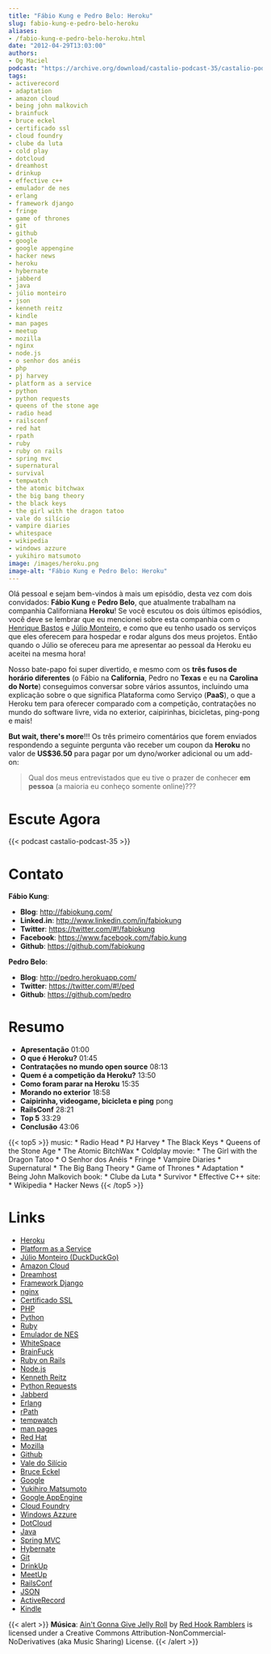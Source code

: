 ```yaml
---
title: "Fábio Kung e Pedro Belo: Heroku"
slug: fabio-kung-e-pedro-belo-heroku
aliases:
- /fabio-kung-e-pedro-belo-heroku.html
date: "2012-04-29T13:03:00"
authors:
- Og Maciel
podcast: "https://archive.org/download/castalio-podcast-35/castalio-podcast-35.mp3"
tags:
- activerecord
- adaptation
- amazon cloud
- being john malkovich
- brainfuck
- bruce eckel
- certificado ssl
- cloud foundry
- clube da luta
- cold play
- dotcloud
- dreamhost
- drinkup
- effective c++
- emulador de nes
- erlang
- framework django
- fringe
- game of thrones
- git
- github
- google
- google appengine
- hacker news
- heroku
- hybernate
- jabberd
- java
- júlio monteiro
- json
- kenneth reitz
- kindle
- man pages
- meetup
- mozilla
- nginx
- node.js
- o senhor dos anéis
- php
- pj harvey
- platform as a service
- python
- python requests
- queens of the stone age
- radio head
- railsconf
- red hat
- rpath
- ruby
- ruby on rails
- spring mvc
- supernatural
- survival
- tempwatch
- the atomic bitchwax
- the big bang theory
- the black keys
- the girl with the dragon tatoo
- vale do silício
- vampire diaries
- whitespace
- wikipedia
- windows azzure
- yukihiro matsumoto
image: /images/heroku.png
image-alt: "Fábio Kung e Pedro Belo: Heroku"
---
```


Olá pessoal e sejam bem-vindos à mais um episódio, desta vez com dois
convidados: **Fábio Kung** e **Pedro Belo**, que atualmente trabalham na
companhia Californiana **Heroku**! Se você escutou os dois últimos
episódios, você deve se lembrar que eu mencionei sobre esta companhia
com o [Henrique
Bastos](http://www.castalio.info/henrique-bastos-welcome-to-the-django/)
e [Júlio Monteiro](http://www.castalio.info/julio-monteiro-jobscore/), e
como que eu tenho usado os serviços que eles oferecem para hospedar e
rodar alguns dos meus projetos. Então quando o Júlio se ofereceu para me
apresentar ao pessoal da Heroku eu aceitei na mesma hora!

<div class="clearfix"></div>

Nosso bate-papo foi super divertido, e mesmo com os **três fusos de
horário diferentes** (o Fábio na **California**, Pedro no **Texas** e eu
na **Carolina do Norte**) conseguimos conversar sobre vários assuntos,
incluindo uma explicação sobre o que significa Plataforma como Serviço
(**PaaS**), o que a Heroku tem para oferecer comparado com a competição,
contratações no mundo do software livre, vida no exterior, caipirinhas,
bicicletas, ping-pong e mais!

**But wait, there\'s more**!!! Os três primeiro comentários que forem
enviados respondendo a seguinte pergunta vão receber um coupon da
**Heroku** no valor de **US\$36.50** para pagar por um dyno/worker
adicional ou um add-on:

> Qual dos meus entrevistados que eu tive o prazer de conhecer **em
> pessoa** (a maioria eu conheço somente online)???

# Escute Agora

{{< podcast castalio-podcast-35 >}}

# Contato

**Fábio Kung**:

- **Blog**: <http://fabiokung.com/>
- **Linked.in**: <http://www.linkedin.com/in/fabiokung>
- **Twitter**: <https://twitter.com/#!/fabiokung>
- **Facebook**: <https://www.facebook.com/fabio.kung>
- **Github**: <https://github.com/fabiokung>

**Pedro Belo**:

- **Blog**: <http://pedro.herokuapp.com/>
- **Twitter**: <https://twitter.com/#!/ped>
- **Github**: <https://github.com/pedro>

# Resumo

- **Apresentação** 01:00
- **O que é Heroku?** 01:45
- **Contratações no mundo open source** 08:13
- **Quem é a competição da Heroku?** 13:50
- **Como foram parar na Heroku** 15:35
- **Morando no exterior** 18:58
- **Caipirinha, videogame, bicicleta e ping** pong
- **RailsConf** 28:21
- **Top 5** 33:29
- **Conclusão** 43:06

{{< top5 >}}
music:
    * Radio Head
    * PJ Harvey
    * The Black Keys
    * Queens of the Stone Age
    * The Atomic BitchWax
    * Coldplay
movie:
    * The Girl with the Dragon Tatoo
    * O Senhor dos Anéis
    * Fringe
    * Vampire Diaries
    * Supernatural
    * The Big Bang Theory
    * Game of Thrones
    * Adaptation
    * Being John Malkovich
book:
    * Clube da Luta
    * Survivor
    * Effective C++
site:
    * Wikipedia
    * Hacker News
{{< /top5 >}}

# Links

- [Heroku](https://duckduckgo.com/?q=Heroku)
- [Platform as a Service](https://duckduckgo.com/?q=Platform+as+a+Service)
- [Júlio Monteiro (DuckDuckGo)](https://duckduckgo.com/?q=Júlio+Monteiro)
- [Amazon Cloud](https://duckduckgo.com/?q=Amazon+Cloud)
- [Dreamhost](https://duckduckgo.com/?q=Dreamhost)
- [Framework Django](https://duckduckgo.com/?q=Framework+Django)
- [nginx](https://duckduckgo.com/?q=nginx)
- [Certificado SSL](https://duckduckgo.com/?q=Certificado+SSL)
- [PHP](https://duckduckgo.com/?q=PHP)
- [Python](https://duckduckgo.com/?q=Python)
- [Ruby](https://duckduckgo.com/?q=Ruby)
- [Emulador de NES](https://duckduckgo.com/?q=Emulador+de+NES)
- [WhiteSpace](https://duckduckgo.com/?q=WhiteSpace)
- [BrainFuck](https://duckduckgo.com/?q=BrainFuck)
- [Ruby on Rails](https://duckduckgo.com/?q=Ruby+on+Rails)
- [Node.js](https://duckduckgo.com/?q=Node.js)
- [Kenneth Reitz](https://duckduckgo.com/?q=Kenneth+Reitz)
- [Python Requests](https://duckduckgo.com/?q=Python+Requests)
- [Jabberd](https://duckduckgo.com/?q=Jabberd)
- [Erlang](https://duckduckgo.com/?q=Erlang)
- [rPath](https://duckduckgo.com/?q=rPath)
- [tempwatch](https://duckduckgo.com/?q=tempwatch)
- [man pages](https://duckduckgo.com/?q=man+pages)
- [Red Hat](https://duckduckgo.com/?q=Red+Hat)
- [Mozilla](https://duckduckgo.com/?q=Mozilla)
- [Github](https://duckduckgo.com/?q=Github)
- [Vale do Silício](https://duckduckgo.com/?q=Vale+do+Silício)
- [Bruce Eckel](https://duckduckgo.com/?q=Bruce+Eckel)
- [Google](https://duckduckgo.com/?q=Google)
- [Yukihiro Matsumoto](https://duckduckgo.com/?q=Yukihiro+Matsumoto)
- [Google AppEngine](https://duckduckgo.com/?q=Google+AppEngine)
- [Cloud Foundry](https://duckduckgo.com/?q=Cloud+Foundry)
- [Windows Azzure](https://duckduckgo.com/?q=Windows+Azzure)
- [DotCloud](https://duckduckgo.com/?q=DotCloud)
- [Java](https://duckduckgo.com/?q=Java)
- [Spring MVC](https://duckduckgo.com/?q=Spring+MVC)
- [Hybernate](https://duckduckgo.com/?q=Hybernate)
- [Git](https://duckduckgo.com/?q=Git)
- [DrinkUp](https://duckduckgo.com/?q=DrinkUp)
- [MeetUp](https://duckduckgo.com/?q=MeetUp)
- [RailsConf](https://duckduckgo.com/?q=RailsConf)
- [JSON](https://duckduckgo.com/?q=JSON)
- [ActiveRecord](https://duckduckgo.com/?q=ActiveRecord)
- [Kindle](https://duckduckgo.com/?q=Kindle)

{{< alert >}}
**Música**: [Ain\'t Gonna Give Jelly
Roll](http://freemusicarchive.org/music/Red_Hook_Ramblers/Live__WFMU_on_Antique_Phonograph_Music_Program_with_MAC_Feb_8_2011/Red_Hook_Ramblers_-_12_-_Aint_Gonna_Give_Jelly_Roll)
by [Red Hook Ramblers](http://www.redhookramblers.com/) is licensed under a
Creative Commons Attribution-NonCommercial-NoDerivatives (aka Music Sharing)
License.
{{< /alert >}}
